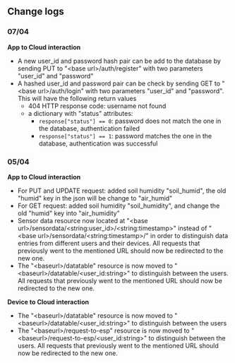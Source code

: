 ## Change logs
### 07/04
**App to Cloud interaction**
- A new user_id and password hash pair can be add to the database by sending PUT to "\<base url\>/auth/register" with two parameters "user_id" and "password"
- A hashed user_id and password pair can be check by sending GET to "\<base url\>/auth/login" with two parameters "user_id" and "password". This will have the following return values
	- 404 HTTP response code: username not found
	- a dictionary with "status" attributes:
		- `response["status"] == 0`: password does not match the one in the database, authentication failed
		- `response["status"] == 1`: password matches the one in the database, authentication was successful

### 05/04
**App to Cloud interaction**
- For PUT and UPDATE request: added soil humidity "soil_humid", the old "humid" key in the json will be change to "air_humid"
- For GET request: added soil humidity "soil_humidity", and change the old "humid" key into "air_humidity"
- Sensor data resource now located at "\<base url\>/sensordata/\<string:user_id\>/\<string:timestamp\>" instead of "\<base url\>/sensordata/\<string:timestamp\>/" in order to distinguish data entries from different users and their devices. All requests that previously went to the mentioned URL should now be redirected to the new one.
- The "\<baseurl\>/datatable" resource is now moved to "\<baseurl\>/datatable/\<user_id:string\>" to distinguish between the users. All requests that previously went to the mentioned URL should now be redirected to the new one.

**Device to Cloud interaction**
- The "\<baseurl\>/datatable" resource is now moved to "\<baseurl\>/datatable/\<user_id:string\>" to distinguish between the users
- The "\<baseurl\>/request-to-esp" resource is now moved to "\<baseurl\>/request-to-esp/\<user_id:string\>" to distinguish between the users. All requests that previously went to the mentioned URL should now be redirected to the new one.
